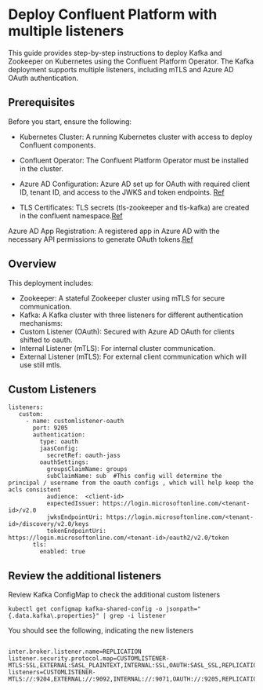 # Deploy Confluent Platform with multiple listeners

This guide provides step-by-step instructions to deploy Kafka and Zookeeper on Kubernetes using the Confluent Platform Operator. The Kafka deployment supports multiple listeners, including mTLS and Azure AD OAuth authentication.

## Prerequisites
Before you start, ensure the following:

- Kubernetes Cluster: A running Kubernetes cluster with access to deploy Confluent components.

- Confluent Operator: The Confluent Platform Operator must be installed in the cluster.

- Azure AD Configuration: Azure AD set up for OAuth with required client ID, tenant ID, and access to the JWKS and token endpoints. [Ref](https://github.com/vdeshpande-confluent/cfk-oauth/blob/main/README.md#setup-oauth)

- TLS Certificates: TLS secrets (tls-zookeeper and tls-kafka) are created in the confluent namespace.[Ref](https://github.com/vdeshpande-confluent/cfk-oauth/blob/main/README.md#create-tls-certificates)

Azure AD App Registration: A registered app in Azure AD with the necessary API permissions to generate OAuth tokens.[Ref]()

## Overview
This deployment includes:

- Zookeeper: A stateful Zookeeper cluster using mTLS for secure communication.
- Kafka: A Kafka cluster with three listeners for different authentication mechanisms:
- Custom Listener (OAuth): Secured with Azure AD OAuth for clients shifted to oauth.
- Internal Listener (mTLS): For internal cluster communication.
- External Listener (mTLS): For external client communication which will use still mtls.

## Custom Listeners
 
 ```
listeners:
    custom:
      - name: customlistener-oauth 
        port: 9205
        authentication:
          type: oauth
          jaasConfig:
            secretRef: oauth-jass
          oauthSettings:
            groupsClaimName: groups
            subClaimName: sub  #This config will determine the principal / username from the oauth configs , which will help keep the acls consistent
            audience:  <client-id>
            expectedIssuer: https://login.microsoftonline.com/<tenant-id>/v2.0
            jwksEndpointUri: https://login.microsoftonline.com/<tenant-id>/discovery/v2.0/keys
            tokenEndpointUri: https://login.microsoftonline.com/<tenant-id>/oauth2/v2.0/token
        tls:
          enabled: true

 ```

## Review the additional listeners

Review Kafka ConfigMap to check the additional custom listeners
```
kubectl get configmap kafka-shared-config -o jsonpath="{.data.kafka\.properties}" | grep -i listener 

```
You should see the following, indicating the new listeners 

```

inter.broker.listener.name=REPLICATION
listener.security.protocol.map=CUSTOMLISTENER-MTLS:SSL,EXTERNAL:SASL_PLAINTEXT,INTERNAL:SSL,OAUTH:SASL_SSL,REPLICATION:SSL
listeners=CUSTOMLISTENER-MTLS://:9204,EXTERNAL://:9092,INTERNAL://:9071,OAUTH://:9205,REPLICATION://:9072

```
